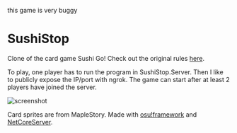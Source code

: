 this game is very buggy

# SushiStop
Clone of the card game Sushi Go! Check out the original rules [here](https://www.fgbradleys.com/rules/rules2/SushiGo-rules.pdf).

To play, one player has to run the program in SushiStop.Server. Then I like to publicly expose the IP/port with ngrok. 
The game can start after at least 2 players have joined the server.

![screenshot](https://user-images.githubusercontent.com/62194990/201501587-77cbb254-a275-429c-ac41-a236dc135af5.png)

Card sprites are from MapleStory. Made with [osu!framework](https://github.com/ppy/osu-framework) and [NetCoreServer](https://github.com/chronoxor/NetCoreServer).

